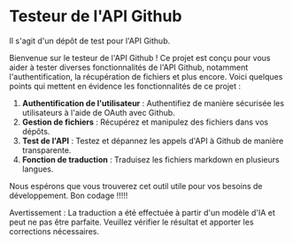 # Testeur de l'API Github

Il s'agit d'un dépôt de test pour l'API Github.

Bienvenue sur le testeur de l'API Github ! Ce projet est conçu pour vous aider à tester diverses fonctionnalités de l'API Github, notamment l'authentification, la récupération de fichiers et plus encore. Voici quelques points qui mettent en évidence les fonctionnalités de ce projet :

1. **Authentification de l'utilisateur** : Authentifiez de manière sécurisée les utilisateurs à l'aide de OAuth avec Github.
2. **Gestion de fichiers** : Récupérez et manipulez des fichiers dans vos dépôts.
3. **Test de l'API** : Testez et dépannez les appels d'API à Github de manière transparente.
4. **Fonction de traduction** : Traduisez les fichiers markdown en plusieurs langues.

Nous espérons que vous trouverez cet outil utile pour vos besoins de développement. Bon codage !!!!!


Avertissement : La traduction a été effectuée à partir d'un modèle d'IA et peut ne pas être parfaite. Veuillez vérifier le résultat et apporter les corrections nécessaires.